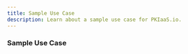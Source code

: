```yaml
---
title: Sample Use Case
description: Learn about a sample use case for PKIaaS.io.
---
```

### Sample Use Case